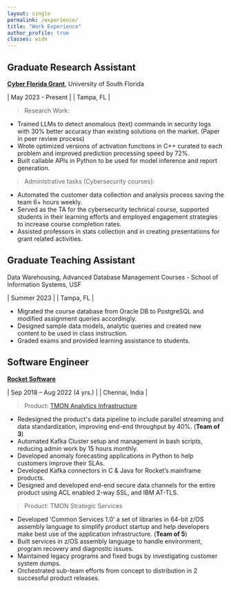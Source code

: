 ```yaml
---
layout: single
permalink: /experience/
title: "Work Experience"
author_profile: true
classes: wide
---
```



Graduate Research Assistant  
---------   
[**Cyber Florida Grant**](https://cyberflorida.org/), University of South Florida

| May 2023 - Present |
| Tampa, FL          |

> Research Work:

- Trained LLMs to detect anomalous (text) commands in security logs with 30% better accuracy than existing solutions on the market. (Paper in peer review process)
- Wrote optimized versions of activation functions in C++ curated to each problem and improved prediction processing speed by 72%.
- Built callable APIs in Python to be used for model inference and report generation.

> Administrative tasks (Cybersecurity courses):

- Automated the customer data collection and analysis process saving the team 6+ hours weekly.
- Served as the TA for the cybersecurity technical course, supported students in their learning efforts and employed engagement strategies to increase course completion rates.
- Assisted professors in stats collection and in creating presentations for grant related activities. 


Graduate Teaching Assistant 
---------   
Data Warehousing, Advanced Database Management Courses - School of Information Systems, USF

| Summer 2023        |
| Tampa, FL          |

- Migrated the course database from Oracle DB to PostgreSQL and modified assignment queries accordingly.
- Designed sample data models, analytic queries and created new content to be used in class instruction.
- Graded exams and provided learning assistance to students.

Software Engineer
---------   
[**Rocket Software**](https://www.rocketsoftware.com)

| Sep 2018 – Aug 2022 (4 yrs.)       |
| Chennai, India                     |

> Product: [TMON Analytics Infrastructure](https://www.rocketsoftware.com/products/rocket-tmon-one)
 
- Redesigned the product's data pipeline to include parallel streaming and data standardization, improving end-end throughput by 40%. (**Team of 3**)
- Automated Kafka Cluster setup and management in bash scripts, reducing admin work by 15 hours monthly.
- Developed anomaly forecasting applications in Python to help customers improve their SLAs.
- Developed Kafka connectors in C & Java for Rocket’s mainframe products.
- Designed and developed end-end secure data channels for the entire product using ACL enabled 2-way SSL, and IBM AT-TLS.

> Product: TMON Strategic Services

- Developed ‘Common Services 1.0’ a set of libraries in 64-bit z/OS assembly language to simplify product startup and help developers make best use of the application infrastructure. (**Team of 5**)
- Built services in z/OS assembly language to handle environment, program recovery and diagnostic issues.
- Maintained legacy programs and fixed bugs by investigating customer system dumps.
- Orchestrated sub-team efforts from concept to distribution in 2 successful product releases.

